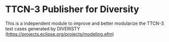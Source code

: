 # TTCN-3 Publisher for Diversity
This is a independent module to improve and better modularize the TTCN-3 test cases generated by DIVERISTY (https://projects.eclipse.org/projects/modeling.efm)  
